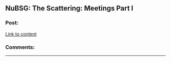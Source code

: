 ## NuBSG: The Scattering: Meetings Part I

### Post:

[Link to content](https://forums.spacebattles.com/posts/20938058/)

### Comments:

---

